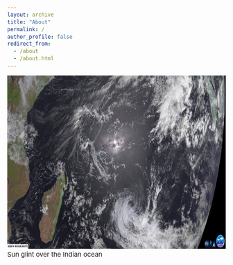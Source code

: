```yaml
---
layout: archive
title: "About"
permalink: /
author_profile: false
redirect_from:
  - /about
  - /about.html
---
```


<html>
<head>
 <style>
 #desc {
   font-size: 15px;
}

div.gallery {
  border: 1px solid #ccc;
}

div.gallery:hover {
  border: 1px solid #777;
}

div.gallery img {
  width: 100%;
  height: auto;
}

div.desc {
  padding: 15px;
  text-align: center;
}

* {
  box-sizing: border-box;
}

.responsive {
  padding: 0 6px;
  float: left;
  width: 24.99999%;
}

@media only screen and (max-width: 700px) {
  .responsive {
    width: 49.99999%;
    margin: 6px 0;
  }
}

@media only screen and (max-width: 500px) {
  .responsive {
    width: 100%;
  }
}

.clearfix:after {
  content: "";
  display: table;
  clear: both;
}
</style>
</head>
<body>

<div class="responsive">
  <div class="gallery">
    <a target="_blank" href="../images/gallery/cira-rammb-slider---meteosat-8---full_disk---geocolor-opacity-100---20201118053000.png">
      <img src="../images/gallery/cira-rammb-slider---meteosat-8---full_disk---geocolor-opacity-100---20201118053000.png" alt="sun glint" width="600" height="400">
    </a>
    <div id="desc">Sun glint over the Indian ocean</div>
  </div>
</div>

<div class="clearfix"></div>

</body>
</html>
